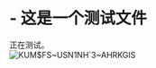 # - 这是一个测试文件
正在测试。<br>
![KUM$FS~USN1NH`3~AHRKGIS](https://user-images.githubusercontent.com/109092912/178311710-c910d416-7e80-4d9f-9686-2054f88ef19f.jpg)

